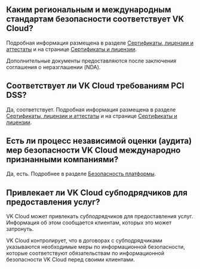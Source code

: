 ## Каким региональным и международным стандартам безопасности соответствует VK Cloud?

Подробная информация размещена в разделе [Сертификаты, лицензии и аттестаты](../../certificates) и на странице [Сертификаты и лицензии](https://cloud.vk.com/cloud-platform/certificates/).

Дополнительные документы предоставляются после заключения соглашения о неразглашении (NDA).

## Соответствует ли VK Cloud требованиям PCI DSS?

Да, соответствует. Подробная информация размещена в разделе [Сертификаты, лицензии и аттестаты](../../certificates) и на странице [Сертификаты и лицензии](https://cloud.vk.com/cloud-platform/certificates/).

## Есть ли процесс независимой оценки (аудита) мер безопасности VK Cloud международно признанными компаниями?

Да, есть. Подробнее в разделе [Безопасность платформы](../../platform-security#provedenie_proverok_bezopasnosti).

## Привлекает ли VK Cloud субподрядчиков для предоставления услуг?

VK Cloud может привлекать субподрядчиков для предоставления услуг. Информация об этом сообщается клиентам, которых это может затронуть.

VK Cloud контролирует, что в договорах с субподрядчиками указываются необходимые меры по информационной безопасности, которые соответствуют обязательствам по информационной безопасности VK Cloud перед своими клиентами.

